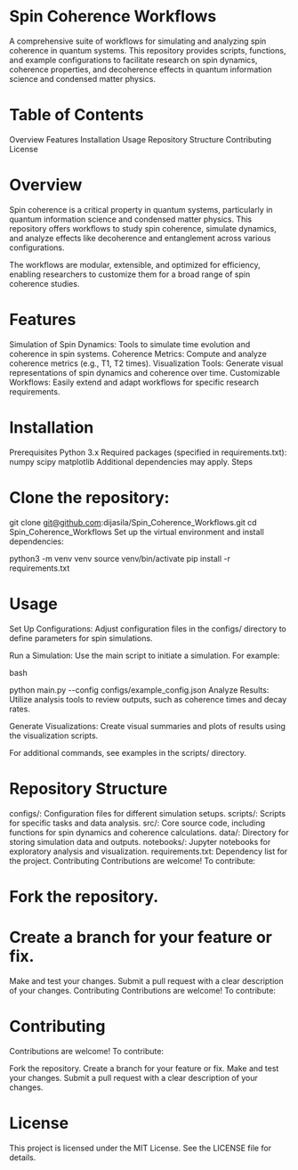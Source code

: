 # Spin Coherence Workflows

A comprehensive suite of workflows for simulating and analyzing spin coherence in quantum systems. This repository provides scripts, functions, and example configurations to facilitate research on spin dynamics, coherence properties, and decoherence effects in quantum information science and condensed matter physics.

# Table of Contents
Overview
Features
Installation
Usage
Repository Structure
Contributing
License
# Overview
Spin coherence is a critical property in quantum systems, particularly in quantum information science and condensed matter physics. This repository offers workflows to study spin coherence, simulate dynamics, and analyze effects like decoherence and entanglement across various configurations.

The workflows are modular, extensible, and optimized for efficiency, enabling researchers to customize them for a broad range of spin coherence studies.

# Features

Simulation of Spin Dynamics: Tools to simulate time evolution and coherence in spin systems.
Coherence Metrics: Compute and analyze coherence metrics (e.g., T1, T2 times).
Visualization Tools: Generate visual representations of spin dynamics and coherence over time.
Customizable Workflows: Easily extend and adapt workflows for specific research requirements.

# Installation
Prerequisites
Python 3.x
Required packages (specified in requirements.txt):
numpy
scipy
matplotlib
Additional dependencies may apply.
Steps

# Clone the repository:

git clone git@github.com:dijasila/Spin_Coherence_Workflows.git
cd Spin_Coherence_Workflows
Set up the virtual environment and install dependencies:


python3 -m venv venv
source venv/bin/activate
pip install -r requirements.txt

# Usage
Set Up Configurations: Adjust configuration files in the configs/ directory to define parameters for spin simulations.

Run a Simulation: Use the main script to initiate a simulation. For example:

bash

python main.py --config configs/example_config.json
Analyze Results: Utilize analysis tools to review outputs, such as coherence times and decay rates.

Generate Visualizations: Create visual summaries and plots of results using the visualization scripts.

For additional commands, see examples in the scripts/ directory.

# Repository Structure

configs/: Configuration files for different simulation setups.
scripts/: Scripts for specific tasks and data analysis.
src/: Core source code, including functions for spin dynamics and coherence calculations.
data/: Directory for storing simulation data and outputs.
notebooks/: Jupyter notebooks for exploratory analysis and visualization.
requirements.txt: Dependency list for the project.
Contributing
Contributions are welcome! To contribute:

# Fork the repository.

# Create a branch for your feature or fix.
Make and test your changes.
Submit a pull request with a clear description of your changes.
Contributing
Contributions are welcome! To contribute:

# Contributing
Contributions are welcome! To contribute:

Fork the repository.
Create a branch for your feature or fix.
Make and test your changes.
Submit a pull request with a clear description of your changes.

# License
This project is licensed under the MIT License. See the LICENSE file for details.

